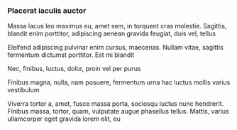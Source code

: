 ### Placerat iaculis auctor

Massa lacus leo maximus eu, amet sem, in torquent cras molestie. Sagittis, blandit enim porttitor, adipiscing aenean gravida feugiat, duis vel, tellus

Eleifend adipiscing pulvinar enim cursus, maecenas. Nullam vitae, sagittis fermentum dictumst porttitor. Est mi blandit

Nec, finibus, luctus, dolor, proin vel per purus

Finibus magna, nulla, nam posuere, fermentum urna hac luctus mollis varius vestibulum

Viverra tortor a, amet, fusce massa porta, sociosqu luctus nunc hendrerit. Finibus massa, tortor, quam, vulputate augue phasellus tellus. Mattis, varius ullamcorper eget gravida lorem elit, eu



